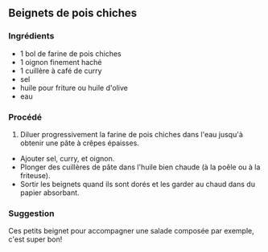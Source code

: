 ## Beignets de pois chiches

### Ingrédients

* 1 bol de farine de pois chiches
* 1 oignon finement haché
* 1 cuillère à café de curry
* sel
* huile pour friture ou huile d'olive
* eau

### Procédé

1. Diluer progressivement la farine de pois chiches dans l'eau jusqu'à obtenir une pâte à crêpes épaisses.
- Ajouter sel, curry, et oignon.
- Plonger des cuillères de pâte dans l'huile bien chaude (à la poêle ou à la friteuse).
- Sortir les beignets quand ils sont dorés et les garder au chaud dans du papier absorbant.

### Suggestion

Ces petits beignet pour accompagner une salade composée par exemple, c'est super bon!

